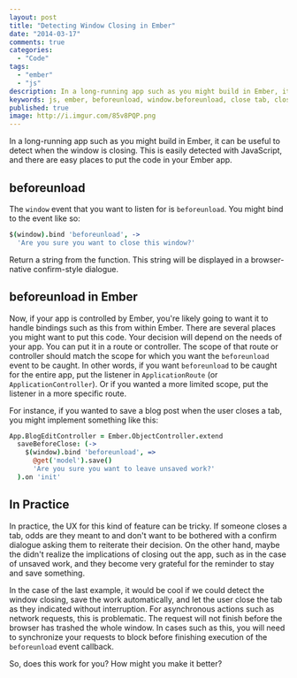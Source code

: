 ```yaml
---
layout: post
title: "Detecting Window Closing in Ember"
date: "2014-03-17"
comments: true
categories:
  - "Code"
tags:
  - "ember"
  - "js"
description: In a long-running app such as you might build in Ember, it can be useful to detect when the window is closing.
keywords: js, ember, beforeunload, window.beforeunload, close tab, close window, save data
published: true
image: http://i.imgur.com/85v8PQP.png
---
```


In a long-running app such as you might build in Ember, it can be useful to detect when the window is closing.  This is easily detected with JavaScript, and there are easy places to put the code in your Ember app.

<!--more-->

## beforeunload

The `window` event that you want to listen for is `beforeunload`.  You might bind to the event like so:

```coffeescript
$(window).bind 'beforeunload', ->
  'Are you sure you want to close this window?'
```

Return a string from the function.  This string will be displayed in a browser-native confirm-style dialogue.

## beforeunload in Ember

Now, if your app is controlled by Ember, you're likely going to want it to handle bindings such as this from within Ember.  There are several places you might want to put this code.  Your decision will depend on the needs of your app.  You can put it in a route or controller.  The scope of that route or controller should match the scope for which you want the `beforeunload` event to be caught.  In other words, if you want `beforeunload` to be caught for the entire app, put the listener in `ApplicationRoute` (or `ApplicationController`).  Or if you wanted a more limited scope, put the listener in a more specific route.

For instance, if you wanted to save a blog post when the user closes a tab, you might implement something like this:

```coffeescript
App.BlogEditController = Ember.ObjectController.extend
  saveBeforeClose: (->
    $(window).bind 'beforeunload', =>
      @get('model').save()
      'Are you sure you want to leave unsaved work?'
  ).on 'init'
```

## In Practice

In practice, the UX for this kind of feature can be tricky.  If someone closes a tab, odds are they meant to and don't want to be bothered with a confirm dialogue asking them to reiterate their decision.  On the other hand, maybe the didn't realize the implications of closing out the app, such as in the case of unsaved work, and they become very grateful for the reminder to stay and save something.

In the case of the last example, it would be cool if we could detect the window closing, save the work automatically, and let the user close the tab as they indicated without interruption.  For asynchronous actions such as network requests, this is problematic.  The request will not finish before the browser has trashed the whole window.  In cases such as this, you will need to synchronize your requests to block before finishing execution of the `beforeunload` event callback.

So, does this work for you?  How might you make it better?

